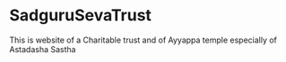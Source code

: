 # SadguruSevaTrust
This is website of a Charitable trust and of Ayyappa temple especially of Astadasha Sastha
